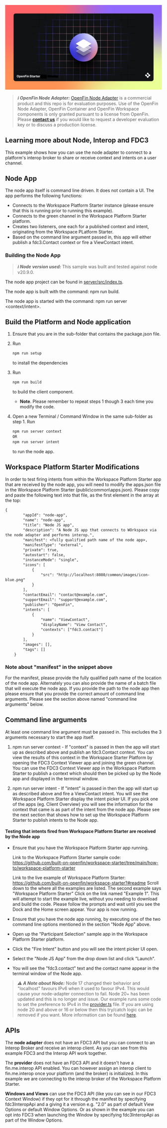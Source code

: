 ![OpenFin Node Adapter Example -- Connect To Workspace Starter For Interop](../../assets/OpenFin-Starter.png)

> **_:information_source: OpenFin Node Adapter:_** [OpenFin Node Adapter](https://www.openfin.co/workspace/) is a commercial product and this repo is for evaluation purposes. Use of the OpenFin Node Adapter, OpenFin Container and OpenFin Workspace components is only granted pursuant to a license from OpenFin. Please [**contact us**](https://www.openfin.co/workspace/poc/) if you would like to request a developer evaluation key or to discuss a production license.

## Learning more about Node, Interop and FDC3

This example shows how you can use the node adapter to connect to a platform's interop broker to share or receive context and intents on a user channel.

## Node App

The node app itself is command line driven. It does not contain a UI. The app performs the following functions:

- Connects to the Workspace Platform Starter instance (please ensure that this is running prior to running this example).
- Connects to the green channel in the Workspace Platform Starter platform.
- Creates two listeners, one each for a published context and intent, originating from the Workspace PLatform Starter.
- Based on the command line argument passed in, this app will either publish a fdc3.Contact context or fire a ViewContact intent.

### Building the Node App

> **_:information_source: Node version used:_** This sample was built and tested against node v20.9.0.

The node app project can be found in [server/src/index.ts](./server/src/index.ts).

The node app is built with the command: npm run build.

The node app is started with the command: npm run server <context/intent>.

## Build the Platform and Node application

1. Ensure that you are in the sub-folder that contains the package.json file.

2. Run

   ```bash
   npm run setup
   ```

   to install the dependencies

3. Run

   ```bash
   npm run build
   ```

   to build the client component.

   - **Note**. Please remember to repeat steps 1 though 3 each time you modify the code.

4. Open a new Terminal / Command Window in the same sub-folder as step 1. Run

   ```bash
   npm run server context
   OR
   npm run server intent
   ```

   to run the node app.

## Workspace Platform Starter Modifications
In order to test firing intents from within the Workspace Platform Starter app that are received by the node app, you will need to modify the apps.json file in the Workspace Platform Starter (public\common\apps.json). Please copy and paste the following text into that file, as the first element in the array at the top:
```
{
		"appId": "node-app",
		"name": "node-app",
		"title": "Node JS app",
		"description": "A Node JS app that connects to WOrkspace via the node adapter and performs interop.",
		"manifest": <fully qualified path name of the node app>,
		"manifestType": "external",
		"private": true,
    	"autostart": false,
		"instanceMode": "single",
		"icons": [
			{
				"src": "http://localhost:8080/common/images/icon-blue.png"
			}
		],
		"contactEmail": "contact@example.com",
		"supportEmail": "support@example.com",
		"publisher": "OpenFin",
		"intents": [
			{
				"name": "ViewContact",
				"displayName": "View Contact",
				"contexts": ["fdc3.contact"]
			}
		],
		"images": [],
		"tags": []
	}
```

### Note about "manifest" in the snippet above
For the manifest, please provide the fully qualified path name of the location of the node app. Alternately you can also provide the name of a batch file that will execute the node app. If you provide the path to the node app then please ensure that you provide the correct amount of command line arguments. Please see the section above named "command line arguments" below.

## Command line arguments

At least one command line argument must be passed in. This excludes the 3 arguments necessary to start the app itself.

1. npm run server context - If "context" is passed in then the app will start up as described above and publish an fdc3.Contact context. You can view the results of this context in the Workspace Starter Platform by opening the FDC3 Context Viewer app and joining the green channel. You can use the FDC3 Context Viewer app in the Workspace Platform Starter to publish a context which should then be picked up by the Node app and displayed in the terminal window.

2. npm run server intent - If "intent" is passed in then the app will start up as described above and fire a ViewContact intent. You will see the Workspace Platform Starter display the intent picker UI. If you pick one of the apps (eg. Client Overview) you will see the information for the context that came is as part of the intent from the node app. Please see the next section that shows how to set up the Workspace Platform Starter to publish intents to the Node app.

   

#### Testing that intents fired from Workspace Platform Starter are received by the Node app
- Ensure that you have the Workspace Platform Starter app running.

  Link to the Workspace Platform Starter sample code: https://github.com/built-on-openfin/workspace-starter/tree/main/how-to/workspace-platform-starter

  Link to the live example of Workspace Platform Starter:  https://github.com/built-on-openfin/workspace-starter?#readme
  Scroll down to the where all the examples are listed. The second example says "Workspace Platform Starter" Click on the link named "Example 1". This will attempt to start the example live, without you needing to download and build the code. Please follow the prompts and wait until you see the Dock and the Home screen appear. Your app is now running.

- Ensure that you have the node app running, by executing one of the two command line options mentioned in the section "Node App" above.

- Open up the "Participant Selection" sample app in the Workspace Platform Starter platform.

- Click the "Fire Intent" button and you will see the intent picker UI open.

- Select the "Node JS App" from the drop down list and click "Launch". 

- You will see the "fdc3.contact" text and the contact name appear in the terminal window of the Node app.

> **_:warning: A Note about Node:_** Node 17 changed their behavior and "localhost" favours IPv6 when it used to favour IPv4. This would cause your node-adapter connection to fail. Node 20+ has been updated and this is no longer and issue. Our example runs some code to set the preference to IPv4 in the [provider.ts](./server/src/index.ts) file. If you are using node 20 and above or 16 or below then this try/catch logic can be removed if you want. More information can be found [here](https://github.com/nodejs/node/issues/40537).

## APIs

The **node adapter** does not have an FDC3 API but you can connect to an Interop Broker and receive an interop client. As you can see from this example FDC3 and the Interop API work together.

The **provider** does not have an FDC3 API and it doesn't have a fin.me.interop API enabled. You can however assign an interop client to fin.me.interop once your platform (and the broker) is initialized. In this example we are connecting to the interop broker of the Workspace Platform Starter.

**Windows and Views** can use the FDC3 API (like you can see in our FDC3 Context Window) if they opt for it through the manifest by specifying fdc3InteropApi and a giving it a version e.g. "2.0" as part of default View Options or default Window Options. Or as shown in the example you can opt into FDC3 when launching the Window by specifying fdc3InteropApi as part of the Window Options.
